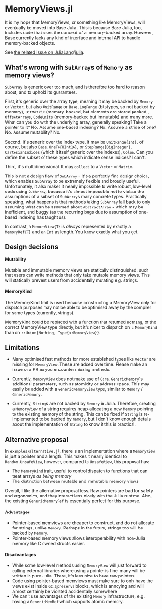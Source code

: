 # MemoryViews.jl
It is my hope that MemoryViews, or something like MemoryViews, will eventually
be moved into Base Julia.
This is because Base Julia, too, includes code that uses the concept of a memory-backed array.
However, Base currently lacks any kind of interface and internal API to handle memory-backed objects.

See [the related issue on JuliaLang/julia](https://github.com/JuliaLang/julia/issues/54581).

## What's wrong with `SubArray`s of `Memory` as memory views?
`SubArray` is generic over too much, and is therefore too hard to reason about,
and to uphold its guarantees.

First, it's generic over the array type, meaning it may be backed by `Memory` or `Vector`, but also `UnitRange` or `Base.LogRange` (bitstypes, so not backed by memory), `BitMatrix` (memory-backed, but elements are stored packed), `OffsetArrays`, `CodeUnits` (memory-backed but immutable) and many more.
What can you do with the underlying array, generally speaking? Take a pointer to it? No. Assume one-based indexing? No. Assume a stride of one? No. Assume mutability? No.

Second, it's generic over the index type. It may be `UnitRange{Int}`, of course, but also `Base.OneTo{UInt16}`, or `StepRange{BigInteger}`, `CartesianIndices` (which it itself generic over the indexes), `Colon`.
Can you define the subset of these types which indicate dense indices? I can't.

Third, it's multidimensional. It may `collect` to a `Vector` or `Matrix`.

This is not a design flaw of `SubArray` - it's a perfectly fine design choice, which enables `SubArray` to be extremely flexible and broadly useful.
Unfortunately, it also makes it nearly impossible to write robust, low-level code using `SubArray`, because it's almost impossible not to violate the assumptions of a subset of `SubArray`s many concrete types.
Practically speaking, what happens is that methods taking `SubArray` fall back to only assuming what can be assumed about `AbstractArray` - which may be inefficient, and buggy (as the recurring bugs due to assumption of one-based indexing has taught us).

In contrast, a `MemoryView{T}` is _always_ represented by exactly a `MemoryRef{T}` and an `Int` as length.
You know exactly what you get.

## Design decisions
#### Mutability
Mutable and immutable memory views are statically distinguished, such that users
can write methods that only take mutable memory views.
This will statically prevent users from accidentally mutating e.g. strings.

#### MemoryKind
The MemoryKind trait is used because constructing a MemoryView only for dispatch purposes
may not be able to be optimised away by the compiler for some types (currently, strings).

MemoryKind could be replaced with a function that returned `nothing`, or the correct
MemoryView type directly, but it's nicer to dispatch on `::MemoryKind` than on `::Union{Nothing, Type{<:MemoryView}}`.

## Limitations
* Many optimised fast methods for more established types like `Vector` are missing for `MemoryView`.
  These are added over time. Please make an issue or a PR as you encounter missing methods.

* Currently, `MemoryView` does not make use of `Core.GenericMemory`'s additional parameters, such as atomicity or address space.
  This may easily be added with a `GenericMemoryView` type, similar to `Memory` / `GenericMemory`.

* Currently, `String`s are not backed by `Memory` in Julia. Therefore, creating a `MemoryView` of a string
  requires heap-allocating a new `Memory` pointing to the existing memory of the string.
  This can be fixed if `String` is re-implemented to be backed by `Memory`, but I don't know
  enough details about the implementation of `String` to know if this is practical.

## Alternative proposal
In `examples/alternative.jl`, there is an implementation where a `MemoryView` is just a pointer and a length.
This makes it nearly identical to `Random.UnsafeView`, however, compared to `UnsafeView`, this proposal has:

* The `MemoryKind` trait, useful to control dispatch to functions that can treat arrays _as being memory_
* The distinction between mutable and immutable memory views

Overall, I like the alternative proposal less. Raw pointers are bad for safety and ergonomics, and they interact
less nicely with the Julia runtime. Also, the existing `GenericMemoryRef` is essentially perfect for this purpose.

#### Advantages
* Pointer-based memviews are cheaper to construct, and do not allocate for strings, unlike `Memory`.
  Perhaps in the future, strings too will be backed by `Memory`.
* Pointer-based memory views allows interoperability with non-Julia memory like C owned structs easier.

#### Disadvantages
* While some low-level methods using `MemoryView` will just forward to calling external libraries where
  using a pointer is fine, many will be written in pure Julia. There, it's less nice to have raw pointers.
* Code using pointer-based memviews must make sure to only have the views exist inside `GC.@preserve` blocks,
  which is annoying and will almost certainly be violated accidentally somewhere
* We can't use advantages of the existing `Memory` infrastructure, e.g. having a `GenericMemRef` which supports
  atomic memory.
